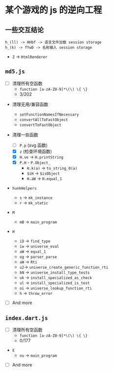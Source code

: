 # 某个游戏的 js 的逆向工程

## 一些交互结论

```text
h_(ll) -> HHbf -> 语言文件加载 session storage
h_(k) -> fYwD -> 名称输入 session storage
```

- `Z` -> `HtmlRenderer`

## `md5.js`

- [ ] 清理所有空函数
  - `function [a-zA-Z0-9]*\(\) \{ \}`
  - 3/202
  
- 清理无用/兼容函数
  - `setFunctionNamesIfNecessary`
  - `convertAllToFastObject`
  - `convertToFastObject`

- 清理一些函数
  - [ ] `P.p` (svg 函数)
  - [x] `z` (检查环境函数)
  - [x] `H.ve` -> `H.printString`
  - [x] `P.H` - `P.Object_`
    - `H.k(a)` -> `to_string_0(a)`
    - `$iH` -> `$isObject`
    - `H.aW` -> `H.equal_1`

- `hunkHelpers`
  - `s` -> `mk_instance`
  - `r` -> `mk_static`

- `M`
  - `mB` -> `main_program`

- `H`
  - `iD` -> `find_type`
  - `iw` -> `universe_eval`
  - `aW` -> `equal_1`
  - `og` -> `parser_parse`
  - `aW` -> `Rti`
  - `u2`-> `universe_create_generic_function_rti`
  - `bN` -> `universe_install_type_tests`
  - `uk` -> `install_specialized_as_check`
  - `ul` -> `install_specialized_is_test`
  - `oi` -> `universe_lookup_function_rti`
  - `h` -> `throw_error`

- [ ] And more

## `index.dart.js`

- [ ] 清理所有空函数
  - `function [a-zA-Z0-9]*\(\) \{ \}`
  - 0/177

- `E`
  - `nu` -> `main_program`

- [ ] And more

